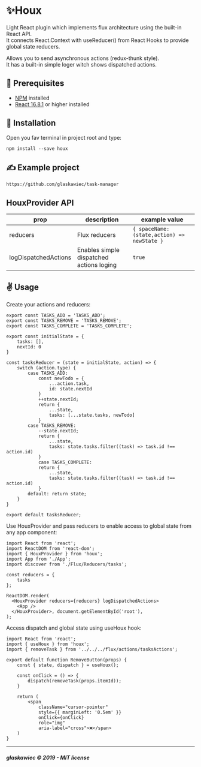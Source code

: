 # ✨Houx
Light React plugin which implements flux architecture using the built-in React API.  
It connects React.Context with useReducer() from React Hooks to provide global state reducers.

Allows you to send asynchronous actions (redux-thunk style).  
It has a built-in simple loger witch shows dispatched actions.  


## :pencil: Prerequisites
*  [NPM](https://www.npmjs.com/) installed
*  [React 16.8.1](https://reactjs.org) or higher installed

## :hammer: Installation
Open you fav terminal in project root and type:
```
npm install --save houx
```

## ✍ Example project
```
https://github.com/glaskawiec/task-manager
```

## HouxProvider API
| prop  | description | example value |
| ------------- | ------------- | ------------- |
| reducers  | Flux reducers  | `{ spaceName: (state,action) => newState }` |
| logDispatchedActions   | Enables simple dispatched actions loging  | `true` |


## ✌ Usage
Create your actions and reducers:
```
export const TASKS_ADD = 'TASKS_ADD';
export const TASKS_REMOVE = 'TASKS_REMOVE';
export const TASKS_COMPLETE = 'TASKS_COMPLETE';

export const initialState = {
    tasks: [],
    nextId: 0
}

const tasksReducer = (state = initialState, action) => {
    switch (action.type) {
        case TASKS_ADD:
            const newTodo = {
                ...action.task,
                id: state.nextId
            }
            ++state.nextId;
            return {
                ...state,
                tasks: [...state.tasks, newTodo]
            }
        case TASKS_REMOVE:
            --state.nextId;
            return {
                ...state,
                tasks: state.tasks.filter((task) => task.id !== action.id)
            }
            case TASKS_COMPLETE:
            return {
                ...state,
                tasks: state.tasks.filter((task) => task.id !== action.id)
            }
        default: return state;
    }
}

export default tasksReducer;
```

Use HouxProvider and pass reducers to enable access to global state from any app component:
```
import React from 'react';
import ReactDOM from 'react-dom';
import { HouxProvider } from 'houx';
import App from './App';
import discover from './Flux/Reducers/tasks';

const reducers = {
    tasks
};

ReactDOM.render(
  <HouxProvider reducers={reducers} logDispatchedActions>
    <App />
  </HouxProvider>, document.getElementById('root'),
);

```
Access dispatch and global state using useHoux hook:
```
import React from 'react';
import { useHoux } from 'houx';
import { removeTask } from '../../../flux/actions/tasksActions';

export default function RemoveButton(props) {
    const { state, dispatch } = useHoux();

    const onClick = () => {
        dispatch(removeTask(props.itemId));
    }

    return (
        <span
            className="cursor-pointer"
            style={{ marginLeft: '0.5em' }}
            onClick={onClick}
            role="img"
            aria-label="cross">❌</span>
    )
}

```
---
##### glaskawiec © 2019 - MIT license
